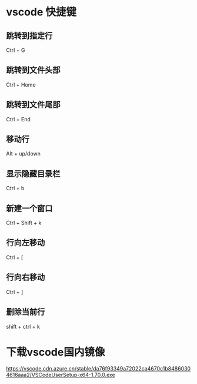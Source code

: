 # vscode 快捷键

##  跳转到指定行

Ctrl + G

## 跳转到文件头部

Ctrl + Home

## 跳转到文件尾部

Ctrl + End

## 移动行

Alt + up/down

## 显示隐藏目录栏

Ctrl + b

## 新建一个窗口

Ctrl + Shift + k

## 行向左移动

Ctrl + [

## 行向右移动

Ctrl + ]

## 删除当前行

shift + ctrl +  k





# 下载vscode国内镜像

https://vscode.cdn.azure.cn/stable/da76f93349a72022ca4670c1b84860304616aaa2/VSCodeUserSetup-x64-1.70.0.exe
